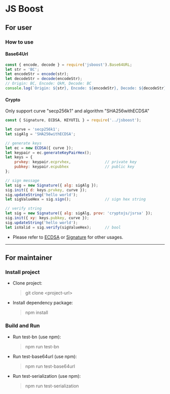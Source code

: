 # JS Boost #

## For user ##

### How to use ###

#### Base64Url ####

```javascript
const { encode, decode } = require('jsboost').Base64URL;
let str = 'BC';
let encodeStr = encode(str);
let decodeStr = decode(encodeStr);
// Origin: BC, Encode: QkM, Decode: BC
console.log(`Origin: ${str}, Encode: ${encodeStr}, Decode: ${decodeStr}`);
```

#### Crypto ####

Only support curve "secp256k1" and algorithm "SHA256withECDSA"

```javascript
const { Signature, ECDSA, KEYUTIL } = require('../jsboost');

let curve = 'secp256k1';
let sigAlg = 'SHA256withECDSA';

// generate keys
let ec = new ECDSA({ curve });
let keypair = ec.generateKeyPairHex();
let keys = {
    prvkey: keypair.ecprvhex,               // private key
    pubkey: keypair.ecpubhex                // public key
};

// sign message
let sig = new Signature({ alg: sigAlg });
sig.init({ d: keys.prvkey, curve });
sig.updateString('hello world');
let sigValueHex = sig.sign();               // sign hex string

// verify string
let sig = new Signature({ alg: sigAlg, prov: 'cryptojs/jsrsa' });
sig.init({ xy: keys.pubkey, curve });
sig.updateString('hello world');
let isValid = sig.verify(sigValueHex);      // bool
```

* Please refer to [ECDSA](https://kjur.github.io/jsrsasign/api/symbols/KJUR.crypto.ECDSA.html) or [Signature](https://kjur.github.io/jsrsasign/api/symbols/KJUR.crypto.Signature.html) for other usages.

---

## For maintainer ##

### Install project ###

* Clone project:
    > git clone \<project-url\>

* Install dependency package:
    > npm install

### Build and Run ###

* Run test-bn (use npm):
    > npm run test-bn

* Run test-base64url (use npm):
    > npm run test-base64url

* Run test-serialization (use npm):
    > npm run test-serialization
